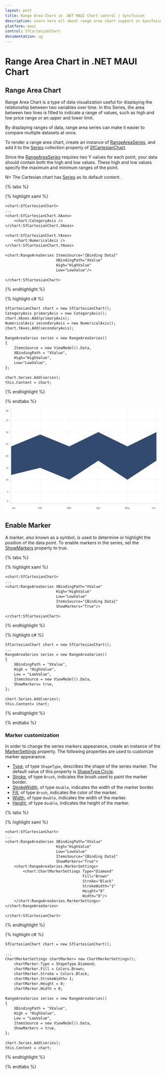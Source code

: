 ```yaml
---
layout: post
title: Range Area Chart in .NET MAUI Chart control | Syncfusion
description: Learn here all about range area chart support in Syncfusion .NET MAUI Chart (SfCartesianChart) control.
platform: maui
control: SfCartesianChart
documentation: ug
---
```


# Range Area Chart in .NET MAUI Chart

## Range Area Chart

Range Area Chart is a type of data visualization useful for displaying the relationship between two variables over time. In this Series, the area between two lines is filled to indicate a range of values, such as high and low price range or an upper and lower limit.

By displaying ranges of data, range area series can make it easier to compare multiple datasets at once.

To render a range area chart, create an instance of [RangeAreaSeries](), and add it to the [Series](https://help.syncfusion.com/cr/maui/Syncfusion.Maui.Charts.SfCartesianChart.html#Syncfusion_Maui_Charts_SfCartesianChart_Series) collection property of [SfCartesianChart](https://help.syncfusion.com/cr/maui/Syncfusion.Maui.Charts.SfCartesianChart.html?tabs=tabid-1).

Since the [RangeAreaSeries]() requires two Y values for each point, your data should contain both the high and low values. These high and low values specify the maximum and minimum ranges of the point.

N> The Cartesian chart has [Series](https://help.syncfusion.com/cr/maui/Syncfusion.Maui.Charts.SfCartesianChart.html#Syncfusion_Maui_Charts_SfCartesianChart_Series) as its default content.

{% tabs %}

{% highlight xaml %}

    <chart:SfCartesianChart>
    ...
    <chart:SfCartesianChart.XAxes>
        <chart:CategoryAxis />
    </chart:SfCartesianChart.XAxes>

    <chart:SfCartesianChart.YAxes>
        <chart:NumericalAxis />
    </chart:SfCartesianChart.YAxes>   
     
    <chart:RangeAreaSeries ItemsSource="{Binding Data}"
                           XBindingPath="XValue"
                           High="HighValue"
                           Low="LowValue"/>
    
    </chart:SfCartesianChart>

{% endhighlight %}

{% highlight c# %}

    SfCartesianChart chart = new SfCartesianChart();
    CategoryAxis primaryAxis = new CategoryAxis();
    chart.XAxes.Add(primaryAxis);
    NumericalAxis secondaryAxis = new NumericalAxis();
    chart.YAxes.Add(secondaryAxis);

    RangeAreaSeries series = new RangeAreaSeries()
    {
        ItemsSource = new ViewModel().Data,
        XBindingPath = "XValue",
        High="HighValue",
        Low="LowValue",
    };

    chart.Series.Add(series);
    this.Content = chart;

{% endhighlight %}

{% endtabs %}

![Range Area chart type in MAUI Chart](Chart-types_images/maui_range_area.png)

## Enable Marker

A marker, also known as a symbol, is used to determine or highlight the position of the data point. To enable markers in the series, set the [ShowMarkers](https://help.syncfusion.com/cr/maui/Syncfusion.Maui.Charts.AreaSeries.html#Syncfusion_Maui_Charts_AreaSeries_ShowMarkers) property to true.

{% tabs %}

{% highlight xaml %}

    <chart:SfCartesianChart>
    ...
    <chart:RangeAreaSeries XBindingPath="XValue"
                           High="HighValue"
                           Low="LowValue"
                           ItemsSource="{Binding Data}"
                           ShowMarkers="True"/>

    </chart:SfCartesianChart>

{% endhighlight %}

{% highlight c# %}

    SfCartesianChart chart = new SfCartesianChart();
    ...
    RangeAreaSeries series = new RangeAreaSeries()
    {
        XBindingPath = "XValue",
        High = "HighValue",
        Low = "LowValue",
        ItemsSource = new ViewModel().Data,
        ShowMarkers= true,
    };

    chart.Series.Add(series);
    this.Content= chart;

{% endhighlight %}

{% endtabs %}

### Marker customization

In order to change the series markers appearance, create an instance of the [MarkerSettings](https://help.syncfusion.com/cr/maui/Syncfusion.Maui.Charts.AreaSeries.html#Syncfusion_Maui_Charts_AreaSeries_MarkerSettings) property. The following properties are used to customize marker appearance.

* [Type](https://help.syncfusion.com/cr/maui/Syncfusion.Maui.Charts.ChartMarkerSettings.html#Syncfusion_Maui_Charts_ChartMarkerSettings_Type), of type `ShapeType`, describes the shape of the series marker. The default value of this property is [ShapeType.Circle]().
* [Stroke](https://help.syncfusion.com/cr/maui/Syncfusion.Maui.Charts.ChartMarkerSettings.html#Syncfusion_Maui_Charts_ChartMarkerSettings_Stroke), of type `Brush`, indicates the brush used to paint the marker border.
* [StrokeWidth](https://help.syncfusion.com/cr/maui/Syncfusion.Maui.Charts.ChartMarkerSettings.html#Syncfusion_Maui_Charts_ChartMarkerSettings_StrokeWidth), of type `double`, indicates the width of the marker border.
* [Fill](https://help.syncfusion.com/cr/maui/Syncfusion.Maui.Charts.ChartMarkerSettings.html#Syncfusion_Maui_Charts_ChartMarkerSettings_Fill), of type `Brush`, indicates the color of the marker.
* [Width](https://help.syncfusion.com/cr/maui/Syncfusion.Maui.Charts.ChartMarkerSettings.html#Syncfusion_Maui_Charts_ChartMarkerSettings_Width), of type `double`, indicates the width of the marker.
* [Height](https://help.syncfusion.com/cr/maui/Syncfusion.Maui.Charts.ChartMarkerSettings.html#Syncfusion_Maui_Charts_ChartMarkerSettings_Height), of type `double`, indicates the height of the marker.

{% tabs %}

{% highlight xaml %}

    <chart:SfCartesianChart>
    ...
    <chart:RangeAreaSeries XBindingPath="XValue"
                           High="HighValue"
                           Low="LowValue"
                           ItemsSource="{Binding Data}"
                           ShowMarkers="True">
        <chart:RangeAreaSeries.MarkerSettings>
            <chart:ChartMarkerSettings Type="Diamond"
                                       Fill="Brown"
                                       Stroke="Black"
                                       StrokeWidth="1"
                                       Height="8"
                                       Width="8"/>
        </chart:RangeAreaSeries.MarkerSettings>
    </chart:RangeAreaSeries>
    
    </chart:SfCartesianChart>

{% endhighlight %}

{% highlight c# %}

    SfCartesianChart chart = new SfCartesianChart();

    ...
    ChartMarkerSettings chartMarker= new ChartMarkerSettings();
        chartMarker.Type = ShapeType.Diamond;
        chartMarker.Fill = Colors.Brown;
        chartMarker.Stroke = Colors.Black;
        chartMarker.StrokeWidth= 1;
        chartMarker.Height = 8;
        chartMarker.Width = 8;

    RangeAreaSeries series = new RangeAreaSeries()
    {
        XBindingPath = "XValue",
        High = "HighValue",
        Low = "LowValue",
        ItemsSource = new ViewModel().Data,
        ShowMarkers = true,
    };

    chart.Series.Add(series);
    this.Content = chart;

{% endhighlight %}

{% endtabs %}

